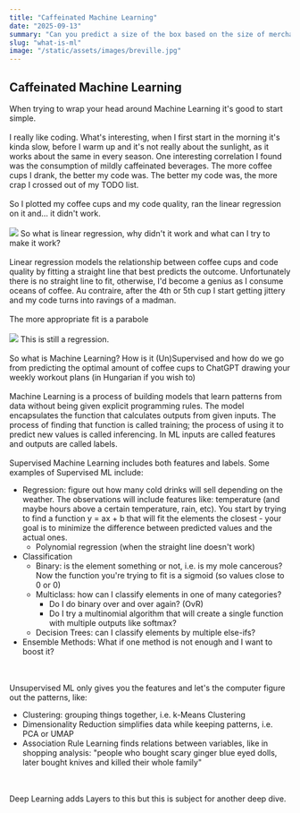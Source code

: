 ```yaml
---
title: "Caffeinated Machine Learning"
date: "2025-09-13"
summary: "Can you predict a size of the box based on the size of merchandise"
slug: "what-is-ml"
image: "/static/assets/images/breville.jpg"
---
```


## Caffeinated Machine Learning

When trying to wrap your head around Machine Learning it's good to start simple. 
<br><br>
I really like coding. What's interesting, when I first start in the morning it's kinda slow, before I warm up and it's not really about the sunlight, as it works about the same in every season. 
One interesting correlation I found was the consumption of mildly caffeinated beverages. The more coffee cups I drank, the better my code was. The better my code was, the more crap I crossed out of my TODO list.
<br><br>
So I plotted my coffee cups and my code quality, ran the linear regression on it and… it didn't work.
<br><br>
<img src="/static/assets/images/linear.png">
So what is linear regression, why didn't it work and what can I try to make it work?
<br><br>
Linear regression models the relationship between coffee cups and code quality by fitting a straight line that best predicts the outcome. Unfortunately there is no straight line to fit, otherwise, I'd become a genius as I consume oceans of coffee. Au contraire, after the 4th or 5th cup I start getting jittery and my code turns into ravings of a madman.
<br><br>
The more appropriate fit is a parabole
<br><br>
<img src="/static/assets/images/parabole.png">
This is still a regression.
<br><br>
So what is Machine Learning? How is it (Un)Supervised and how do we go from predicting the optimal amount of coffee cups to ChatGPT drawing your weekly workout plans (in Hungarian if you wish to)
<br><br>
Machine Learning is a process of building models that learn patterns from data without being given explicit programming rules. The model encapsulates the function that calculates outputs from given inputs. The process of finding that function is called training; the process of using it to predict new values is called inferencing. In ML inputs are called features and outputs are called labels.
<br><br>
Supervised Machine Learning includes both features and labels. Some examples of Supervised ML include:

- Regression: figure out how many cold drinks will sell depending on the weather. The observations will include features like: temperature (and maybe hours above a certain temperature, rain, etc). You start by trying to find a function y = ax + b that will fit the elements the closest - your goal is to minimize the difference between predicted values and the actual ones.
  - Polynomial regression (when the straight line doesn't work)
- Classification
  - Binary: is the element something or not, i.e. is my mole cancerous? Now the function you're trying to fit is a sigmoid (so values close to 0 or 0)
  - Multiclass: how can I classify elements in one of many categories?
    - Do I do binary over and over again? (OvR)
    - Do I try a multinomial algorithm that will create a single function with multiple outputs like softmax?
  - Decision Trees: can I classify elements by multiple else-ifs?
- Ensemble Methods: What if one method is not enough and I want to boost it?

<br><br>
Unsupervised ML only gives you the features and let's the computer figure out the patterns, like:

- Clustering: grouping things together, i.e. k-Means Clustering
- Dimensionality Reduction simplifies data while keeping patterns, i.e. PCA or UMAP
- Association Rule Learning finds relations between variables, like in shopping analysis: "people who bought scary ginger blue eyed dolls, later bought knives and killed their whole family"

<br><br>
Deep Learning adds Layers to this but this is subject for another deep dive.
<br>